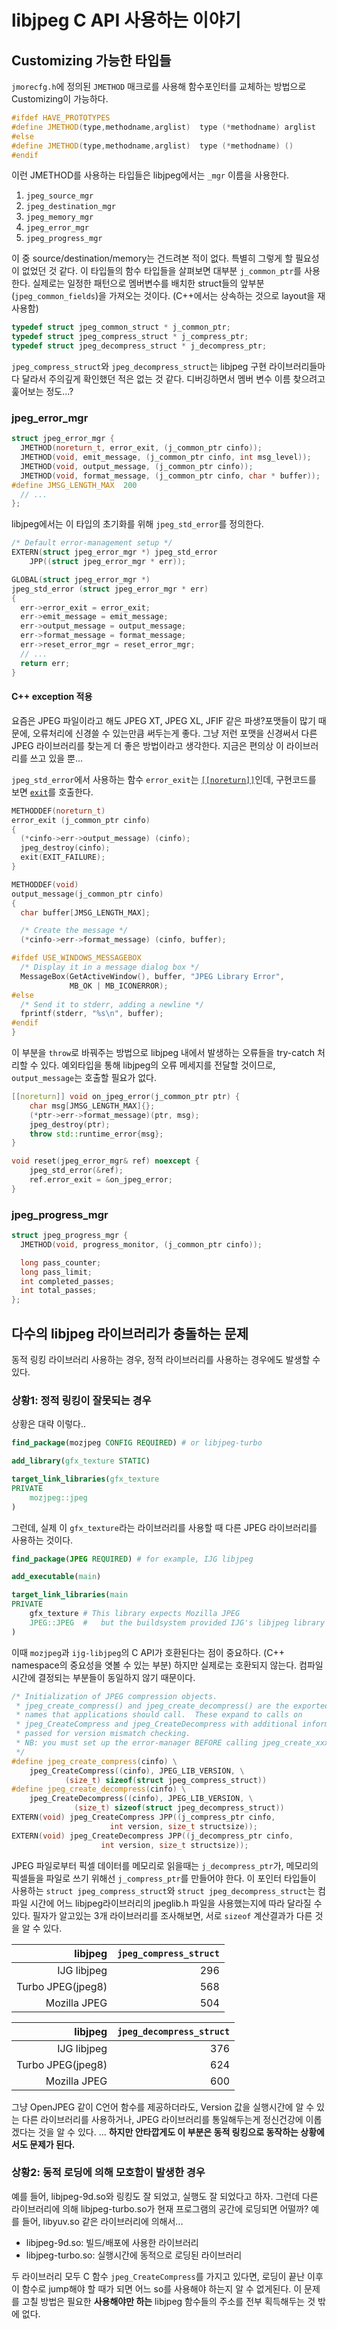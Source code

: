 
# libjpeg C API 사용하는 이야기

## Customizing 가능한 타입들

`jmorecfg.h`에 정의된 `JMETHOD` 매크로를 사용해 함수포인터를 교체하는 방법으로 Customizing이 가능하다.

```c++
#ifdef HAVE_PROTOTYPES
#define JMETHOD(type,methodname,arglist)  type (*methodname) arglist
#else
#define JMETHOD(type,methodname,arglist)  type (*methodname) ()
#endif
```

이런 JMETHOD를 사용하는 타입들은 libjpeg에서는 `_mgr` 이름을 사용한다.

1. `jpeg_source_mgr`
2. `jpeg_destination_mgr`
3. `jpeg_memory_mgr`
4. `jpeg_error_mgr`
5. `jpeg_progress_mgr`

이 중 source/destination/memory는 건드려본 적이 없다.
특별히 그렇게 할 필요성이 없었던 것 같다.
이 타입들의 함수 타입들을 살펴보면 대부분 `j_common_ptr`를 사용한다.
실제로는 일정한 패턴으로 멤버변수를 배치한 struct들의 앞부분(`jpeg_common_fields`)을 가져오는 것이다.
(C++에서는 상속하는 것으로 layout을 재사용함)

```c++
typedef struct jpeg_common_struct * j_common_ptr;
typedef struct jpeg_compress_struct * j_compress_ptr;
typedef struct jpeg_decompress_struct * j_decompress_ptr;
```

`jpeg_compress_struct`와 `jpeg_decompress_struct`는 libjpeg 구현 라이브러리들마다 달라서 주의깊게 확인했던 적은 없는 것 같다.
디버깅하면서 멤버 변수 이름 찾으려고 훑어보는 정도...?

### jpeg_error_mgr

```c++
struct jpeg_error_mgr {
  JMETHOD(noreturn_t, error_exit, (j_common_ptr cinfo));
  JMETHOD(void, emit_message, (j_common_ptr cinfo, int msg_level));
  JMETHOD(void, output_message, (j_common_ptr cinfo));
  JMETHOD(void, format_message, (j_common_ptr cinfo, char * buffer));
#define JMSG_LENGTH_MAX  200
  // ...
};
```

libjpeg에서는 이 타입의 초기화를 위해 `jpeg_std_error`를 정의한다.

```c++
/* Default error-management setup */
EXTERN(struct jpeg_error_mgr *) jpeg_std_error
	JPP((struct jpeg_error_mgr * err));
```
```c++
GLOBAL(struct jpeg_error_mgr *)
jpeg_std_error (struct jpeg_error_mgr * err)
{
  err->error_exit = error_exit;
  err->emit_message = emit_message;
  err->output_message = output_message;
  err->format_message = format_message;
  err->reset_error_mgr = reset_error_mgr;
  // ...
  return err;
}
```

#### C++ exception 적용

요즘은 JPEG 파일이라고 해도 JPEG XT, JPEG XL, JFIF 같은 파생?포맷들이 많기 때문에, 오류처리에 신경쓸 수 있는만큼 써두는게 좋다.
그냥 저런 포맷을 신경써서 다른 JPEG 라이브러리를 찾는게 더 좋은 방법이라고 생각한다.
지금은 편의상 이 라이브러리를 쓰고 있을 뿐...

`jpeg_std_error`에서 사용하는 함수 `error_exit`는 [`[[noreturn]]`](https://en.cppreference.com/w/cpp/language/attributes/noreturn)인데, 구현코드를 보면 [`exit`](https://en.cppreference.com/w/c/program/exit)를 호출한다.

```c++
METHODDEF(noreturn_t)
error_exit (j_common_ptr cinfo)
{
  (*cinfo->err->output_message) (cinfo);
  jpeg_destroy(cinfo);
  exit(EXIT_FAILURE);
}

METHODDEF(void)
output_message(j_common_ptr cinfo)
{
  char buffer[JMSG_LENGTH_MAX];

  /* Create the message */
  (*cinfo->err->format_message) (cinfo, buffer);

#ifdef USE_WINDOWS_MESSAGEBOX
  /* Display it in a message dialog box */
  MessageBox(GetActiveWindow(), buffer, "JPEG Library Error",
             MB_OK | MB_ICONERROR);
#else
  /* Send it to stderr, adding a newline */
  fprintf(stderr, "%s\n", buffer);
#endif
}
```

이 부분을 `throw`로 바꿔주는 방법으로 libjpeg 내에서 발생하는 오류들을 try-catch 처리할 수 있다.
예외타입을 통해 libjpeg의 오류 메세지를 전달할 것이므로, `output_message`는 호출할 필요가 없다.

```c++
[[noreturn]] void on_jpeg_error(j_common_ptr ptr) {
    char msg[JMSG_LENGTH_MAX]{};
    (*ptr->err->format_message)(ptr, msg);
    jpeg_destroy(ptr);
    throw std::runtime_error{msg};
}

void reset(jpeg_error_mgr& ref) noexcept {
    jpeg_std_error(&ref);
    ref.error_exit = &on_jpeg_error;
}
```

### jpeg_progress_mgr

```c++
struct jpeg_progress_mgr {
  JMETHOD(void, progress_monitor, (j_common_ptr cinfo));

  long pass_counter;
  long pass_limit;
  int completed_passes;
  int total_passes;
};
```


## 다수의 libjpeg 라이브러리가 충돌하는 문제

동적 링킹 라이브러리 사용하는 경우, 정적 라이브러리를 사용하는 경우에도 발생할 수 있다.

### 상황1: 정적 링킹이 잘못되는 경우

상황은 대략 이렇다..

```cmake
find_package(mozjpeg CONFIG REQUIRED) # or libjpeg-turbo

add_library(gfx_texture STATIC)

target_link_libraries(gfx_texture
PRIVATE
    mozjpeg::jpeg
)
```

그런데, 실제 이 `gfx_texture`라는 라이브러리를 사용할 때 다른 JPEG 라이브러리를 사용하는 것이다.

```cmake
find_package(JPEG REQUIRED) # for example, IJG libjpeg

add_executable(main)

target_link_libraries(main
PRIVATE
    gfx_texture # This library expects Mozilla JPEG
    JPEG::JPEG  #   but the buildsystem provided IJG's libjpeg library
)
```

이때 `mozjpeg`과 `ijg-libjpeg`의 C API가 호환된다는 점이 중요하다. (C++ namespace의 중요성을 엿볼 수 있는 부분)
하지만 실제로는 호환되지 않는다. 컴파일 시간에 결정되는 부분들이 동일하지 않기 때문이다.

```c++
/* Initialization of JPEG compression objects.
 * jpeg_create_compress() and jpeg_create_decompress() are the exported
 * names that applications should call.  These expand to calls on
 * jpeg_CreateCompress and jpeg_CreateDecompress with additional information
 * passed for version mismatch checking.
 * NB: you must set up the error-manager BEFORE calling jpeg_create_xxx.
 */
#define jpeg_create_compress(cinfo) \
    jpeg_CreateCompress((cinfo), JPEG_LIB_VERSION, \
			(size_t) sizeof(struct jpeg_compress_struct))
#define jpeg_create_decompress(cinfo) \
    jpeg_CreateDecompress((cinfo), JPEG_LIB_VERSION, \
			  (size_t) sizeof(struct jpeg_decompress_struct))
EXTERN(void) jpeg_CreateCompress JPP((j_compress_ptr cinfo,
				      int version, size_t structsize));
EXTERN(void) jpeg_CreateDecompress JPP((j_decompress_ptr cinfo,
					int version, size_t structsize));
```

JPEG 파일로부터 픽셀 데이터를 메모리로 읽을때는 `j_decompress_ptr`가, 메모리의 픽셀들을 파일로 쓰기 위해선 `j_compress_ptr`를 만들어야 한다.
이 포인터 타입들이 사용하는 `struct jpeg_compress_struct`와 `struct jpeg_decompress_struct`는 컴파일 시간에 어느 libjpeg라이브러리의 jpeglib.h 파일을 사용했는지에 따라 달라질 수 있다. 
필자가 알고있는 3개 라이브러리를 조사해보면, 서로 `sizeof` 계산결과가 다른 것을 알 수 있다.

| libjpeg | `jpeg_compress_struct` |
|-----:|-----:|
| IJG libjpeg   | 296 |
| Turbo JPEG(jpeg8) | 568 | 
| Mozilla JPEG  | 504 |


| libjpeg | `jpeg_decompress_struct` |
|-----:|-----:|
| IJG libjpeg   | 376 |
| Turbo JPEG(jpeg8) | 624 | 
| Mozilla JPEG  | 600 |

그냥 OpenJPEG 같이 C언어 함수를 제공하더라도, Version 값을 실행시간에 알 수 있는 다른 라이브러리를 사용하거나,
JPEG 라이브러리를 통일해두는게 정신건강에 이롭겠다는 것을 알 수 있다.
... **하지만 안타깝게도 이 부분은 동적 링킹으로 동작하는 상황에서도 문제가 된다.**

### 상황2: 동적 로딩에 의해 모호함이 발생한 경우

예를 들어, libjpeg-9d.so와 링킹도 잘 되었고, 실행도 잘 되었다고 하자.
그런데 다른 라이브러리에 의해 libjpeg-turbo.so가 현재 프로그램의 공간에 로딩되면 어떨까? 예를 들어, libyuv.so 같은 라이브러리에 의해서...

* libjpeg-9d.so: 빌드/배포에 사용한 라이브러리
* libjpeg-turbo.so: 실행시간에 동적으로 로딩된 라이브러리

두 라이브러리 모두 C 함수 `jpeg_CreateCompress`를 가지고 있다면, 로딩이 끝난 이후 이 함수로 jump해야 할 때가 되면 어느 so를 사용해야 하는지 알 수 없게된다.
이 문제를 고칠 방법은 필요한 **사용해야만 하는** libjpeg 함수들의 주소를 전부 획득해두는 것 밖에 없다.
